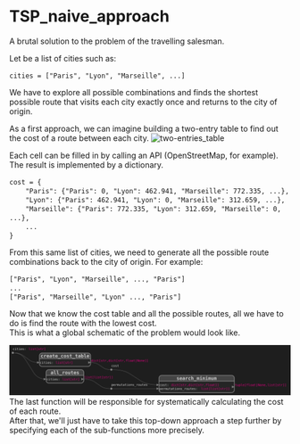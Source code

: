 # TSP_naive_approach
A brutal solution to the problem of the travelling salesman.

Let be a list of cities such as:
```{python} 
cities = ["Paris", "Lyon", "Marseille", ...]
```
We have to explore all possible combinations and finds the shortest possible route that visits each city exactly once and returns to the city of origin.

As a first approach, we can imagine building a two-entry table to find out the cost of a route between each city.
![two-entries_table](/assets/TSP_two_entries_table.png)  

Each cell can be filled in by calling an API (OpenStreetMap, for example). The result is implemented by a dictionary.

```{python} 
cost = {
    "Paris": {"Paris": 0, "Lyon": 462.941, "Marseille": 772.335, ...},
    "Lyon": {"Paris": 462.941, "Lyon": 0, "Marseille": 312.659, ...},
    "Marseille": {"Paris": 772.335, "Lyon": 312.659, "Marseille": 0, ...},
    ...
}
```
From this same list of cities, we need to generate all the possible route combinations back to the city of origin. 
For example:
```{python} 
["Paris", "Lyon", "Marseille", ..., "Paris"]
...
["Paris", "Marseille", "Lyon" ..., "Paris"]
```
Now that we know the cost table and all the possible routes, all we have to do is find the route with the lowest cost.  
This is what a global schematic of the problem would look like.  

[![Top_diagram](/assets/TSP_diagram.svg)](/assets/TSP_diagram.svg)  
The last function will be responsible for systematically calculating the cost of each route.  
After that, we'll just have to take this top-down approach a step further by specifying each of the sub-functions more precisely.  


